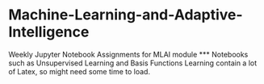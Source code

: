# Machine-Learning-and-Adaptive-Intelligence
Weekly Jupyter Notebook Assignments for MLAI module 
*** Notebooks such as Unsupervised Learning and Basis Functions Learning contain a lot of Latex, so might need some time to load. 
